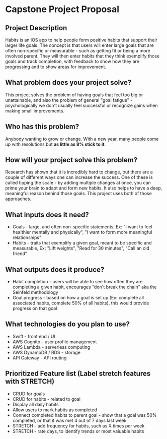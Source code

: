 # Capstone Project Proposal

## Project Description
Habits is an iOS app to help people form positive habits that support their larger life goals. The concept is that users will enter large goals that are often non-specific or measurable - such as getting fit or being a more involved parent. They will then enter habits that they think exemplify those goals and track completion, with feedback to show how they are progressing and to show areas for improvement.

## What problem does your project solve?
This project solves the problem of having goals that feel too big or unattainable, and also the problem of general "goal fatigue" - psychologically we don't usually feel successful or recognize gains when making small improvements.

## Who has this problem?
Anybody wanting to grow or change. With a new year, many people come up with resolutions but **as little as 8% stick to it**.

## How will your project solve this problem?
Research has shown that it is incredibly hard to change, but there are a couple of different ways one can increase the success. One of these is called tipping the scale - by adding multiple changes at once, you can prime your brain to adapt and form new habits. It also helps to have a deep, meaningful reason behind those goals. This project uses both of those approaches.

## What inputs does it need?
* Goals - large, and often non-specific statements, Ex: "I want to feel healthier mentally and physically", "I want to form more meaningful relationships"
* Habits - traits that exemplify a given goal, meant to be specific and measurable, Ex: "Lift weights", "Read for 30 minutes", "Call an old friend"

## What outputs does it produce?
* Habit completion - users will be able to see how often they are completing a given habit, encourages "don't break the chain" aka the Seinfeld methodology
* Goal progress - based on how a goal is set up (Ex: complete all associated habits, complete 50% of all habits), this would provide progress on that goal

## What technologies do you plan to use?
* Swift - front end / UI
* AWS Cognito - user profile management
* AWS Lambda - serverless computing
* AWS DynamoDB / RDS - storage
* API Gateway - API routing

## Prioritized Feature list (Label stretch features with STRETCH)
* CRUD for goals
* CRUD for habits - related to goal
* Display all daily habits
* Allow users to mark habits as completed
* Connect completed habits to parent goal - show that a goal was 50% completed, or that it was met 4 out of 7 days last week
* STRETCH - add frequency for habits, such as X times per week
* STRETCH - rate days, to identify trends or most valuable habits
